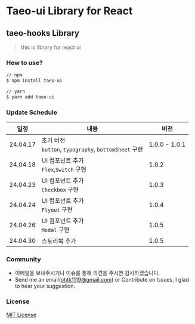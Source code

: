 # Taeo-ui Library for React

## taeo-hooks Library

> this is library for react ui

### How to use?

```bash
// npm
$ npm install taeo-ui

// yarn
$ yarn add taeo-ui
```

### Update Schedule

| 일정     | 내용                                                       | 버전          |
| -------- | ---------------------------------------------------------- | ------------- |
| 24.04.17 | 초기 버전 <br/> `button`, `typography`, `bottomSheet` 구현 | 1.0.0 - 1.0.1 |
| 24.04.18 | UI 컴포넌트 추가 <br/> `Flex`,`Switch` 구현                | 1.0.2         |
| 24.04.23 | UI 컴포넌트 추가 <br/> `Checkbox` 구현                     | 1.0.3         |
| 24.04.24 | UI 컴포넌트 추가 <br/> `Flyout` 구현                       | 1.0.4         |
| 24.04.26 | UI 컴포넌트 추가 <br/> `Modal` 구현                        | 1.0.5         |
| 24.04.30 | 스토리북 추가                                              | 1.0.5         |

### Community

- 이메일을 보내주시거나 이슈를 통해 의견을 주시면 감사하겠습니다.
- Send me an email(ohtk1119@gmail.com) or Contribute on Issues, I glad to hear your suggestion.

### License

[MIT License](https://rmm5t.mit-license.org/)
